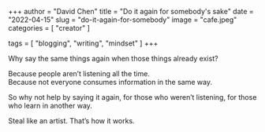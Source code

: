 +++
author = "David Chen"
title = "Do it again for somebody's sake"
date = "2022-04-15"
slug = "do-it-again-for-somebody"
image = "cafe.jpeg"
categories = [
    "creator"
]

tags = [
    "blogging",
    "writing",
    "mindset"
]
+++

Why say the same things again when those things already exist?

Because people aren’t listening all the time.<br>
Because not everyone consumes information in the same way.

So why not help by saying it again, for those who weren’t listening, for those who learn in another way.

Steal like an artist. That’s how it works.